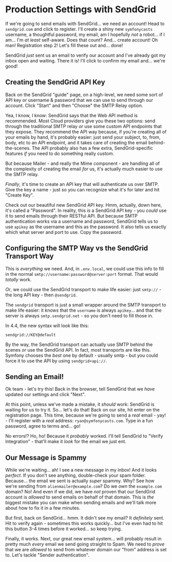 # Production Settings with SendGrid

If we're going to send emails with SendGrid... we need an account! Head to
`sendgrid.com` and click to register. I'll create a shiny new `symfonycasts` username,
a thoughtful password, my email, am I hopefully *not* a robot... if I am... I'm
*at least* self-aware. Does that count? And... create account! Oh man! Registration
step 2! Let's fill these out and... done!

SendGrid *just* sent us an email to verify our account and I've already got my
inbox open and waiting. There it is! I'll click to confirm my email and... we're
good!

## Creating the SendGrid API Key

Back on the SendGrid "guide" page, on a high-level, we need some sort of API key
or username & password that we can use to send through our account. Click "Start"
and then "Choose" the SMTP Relay option.

Yea, I know, I know: SendGrid says that the Web API method is recommended. Most
Cloud providers give you these two options: send through the traditional SMTP relay
*or* use some custom API endpoints that they expose. They recommend the API way
because, if you're creating all of your emails by hand, it's probably easier: just
send your subject, to, from, body, etc to an API endpoint, and it takes care of
creating the email behind-the-scenes. The API probably also has a few extra,
SendGrid-specific features *if* you need to do something really custom.

But because Mailer - and really the Mime component - are handling all of the complexity
of creating the email *for* us, it's actually much easier to use the SMTP relay.

*Finally*, it's time to create an API key that will authenticate us over SMTP.
Give the key a name - just so you can recognize what it's for later and hit
"Create Key".

Check out our beautiful new SendGrid API key. Hmm, actually, down here, it's
called a "Password". In reality, this *is* a SendGrid API key - you *could* use
it to send emails through their RESTful API. But because SMTP authentication works
via a username and password, SendGrid tells us to use `apikey` as the username
and this as the password. It also tells us exactly which what server and port
to use. Copy the password.

## Configuring the SMTP Way vs the SendGrid Transport Way

This is *everything* we need. And, in `.env.local`, we could use this info to
fill in the normal `smtp://username:password@server:port` format. That would
*totally* work.

*Or*, we could use the SendGrid transport to make life easier: just
`smtp://` - the long API key - then `@sendgrid`.

The `sendgrid` transport is just a small wrapper around the SMTP transport to
make life easier: it *knows* that the `username` is always `apikey`... and that
the server is always `smtp.sendgrid.net` - so you don't need to fill those in.

In 4.4, the new syntax will look like this:

```
sendgrid://KEY@default
```

By the way, the SendGrid transport can actually use SMTP behind the scenes *or*
use the SendGrid API. In fact, most transports are like this. Symfony chooses
the *best* one by default - usually smtp - but you could force it to use the
API by using `sendgrid+api://`.

## Sending an Email!

Ok team - let's try this! Back in the browser, tell SendGrid that we *have*
updated our settings and click "Next".

At this point, unless we've made a mistake, it *should* work: SendGrid is waiting
for us to try it. So... let's do that! Back on our site, hit enter on the
registration page. This time, because we're going to send a *real* email - yay! -
I'll register with a *real* address: `ryan@symfonycasts.com`. Type in a fun password,
agree to terms and... go!

No errors!? Ho, ho! Because it *probably* worked. I'll tell SendGrid to
"Verify Integration" - that'll make it *look* for the email we just ent.

## Our Message is Spammy

While we're waiting... ah! I see a new message in my inbox! And it looks *perfect*.
If you don't see anything, double-check your spam folder. Because... the email
we sent is actually *super* spammy. Why? See how we're sending from
`alienmailer@example.com`? Do we *own* the `example.com` domain? No! And even if
we did, we have *not* proven that our SendGrid account is *allowed* to send emails
on behalf of that domain. This is *the* biggest mistake you can make when sending
emails and we'll talk more about how to fix it in a few minutes.

But first, back on SendGrid... hmm. It didn't see my email? It *definitely* sent.
Hit to verify again - sometimes this works quickly... but I've even had to hit
this button 3-4 times before it worked... so keep trying.

Finally, it works. Next, our great new email system... will probably result in
pretty much *every* email we send going straight to Spam. We need to *prove*
that we are *allowed* to send from whatever domain our "from" address is set to.
Let's tackle "Sender authentication".

